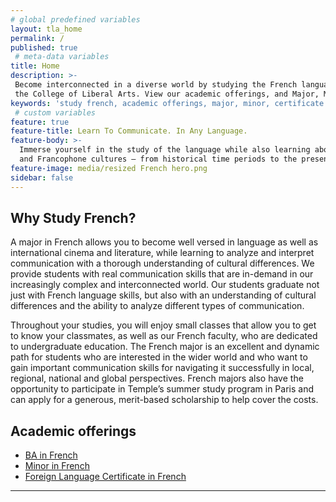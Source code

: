 ```yaml
---
# global predefined variables
layout: tla_home
permalink: /
published: true
 # meta-data variables
title: Home
description: >-
 Become interconnected in a diverse world by studying the French language and culture at Temple University in
 the College of Liberal Arts. View our academic offerings, and Major, Minor, or earn a Certificate in French.
keywords: 'study french, academic offerings, major, minor, certificate'
 # custom variables
feature: true
feature-title: Learn To Communicate. In Any Language.
feature-body: >-
  Immerse yourself in the study of the language while also learning about French
  and Francophone cultures — from historical time periods to the present day.
feature-image: media/resized French hero.png
sidebar: false
---
```

## Why Study French?
A major in French allows you to become well versed in language as well as international cinema and literature, while learning to analyze and interpret communication with a thorough understanding of cultural differences. We provide students with real communication skills that are in-demand in our increasingly complex and interconnected world. Our students graduate not just with French language skills, but also with an understanding of cultural differences and the ability to analyze different types of communication.

Throughout your studies, you will enjoy small classes that allow you to get to know your classmates, as  well as our French faculty, who are dedicated to  undergraduate education. The French major is an excellent and dynamic path for students who are interested in the wider world and who want to gain important communication skills for navigating it successfully in local, regional, national and global perspectives. French majors also have the opportunity to participate in Temple’s summer study program in Paris and can apply for a generous, merit-based scholarship to help cover the costs.

## Academic offerings

 - [BA in French](http://bulletin.temple.edu/undergraduate/liberal-arts/french/ba-french/)
 - [Minor in French](http://bulletin.temple.edu/undergraduate/liberal-arts/french/minor-french/)
 - [Foreign Language Certificate in French](http://bulletin.temple.edu/undergraduate/liberal-arts/french/certificate-french/)
 
 ___
